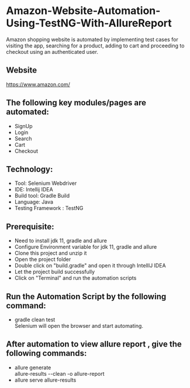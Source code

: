 # Amazon-Website-Automation-Using-TestNG-With-AllureReport
Amazon shopping website is automated by implementing test cases for visiting the app, searching for a product, adding to cart and proceeding to checkout using an authenticated user.
## Website
https://www.amazon.com/

## The following key modules/pages are automated:

- SignUp
- Login
- Search
- Cart
- Checkout

## Technology:
- Tool: Selenium Webdriver
- IDE: Intellij IDEA
- Build tool: Gradle Build
- Language: Java
- Testing Framework : TestNG
## Prerequisite:
- Need to install jdk 11, gradle and allure
- Configure Environment variable for jdk 11, gradle and allure
- Clone this project and unzip it
- Open the project folder
- Double click on "build.gradle" and open it through IntellIJ IDEA
- Let the project build successfully
- Click on "Terminal" and run the automation scripts

## Run the Automation Script by the following command:
- gradle clean test <br>
Selenium will open the browser and start automating.
## After automation to view allure report , give the following commands:
- allure generate <br>
allure-results --clean -o allure-report
- allure serve allure-results
